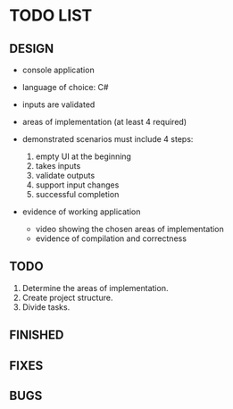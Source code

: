 # TODO LIST

## DESIGN

- console application
- language of choice: C#
- inputs are validated 
- areas of implementation (at least 4 required)
  
  
- demonstrated scenarios must include 4 steps:
  1. empty UI at the beginning
  2. takes inputs
  3. validate outputs
  4. support input changes
  5. successful completion

- evidence of working application
  - video showing the chosen areas of implementation
  - evidence of compilation and correctness

## TODO

1. Determine the areas of implementation.
2. Create project structure.
3. Divide tasks.

## FINISHED

## FIXES

## BUGS
